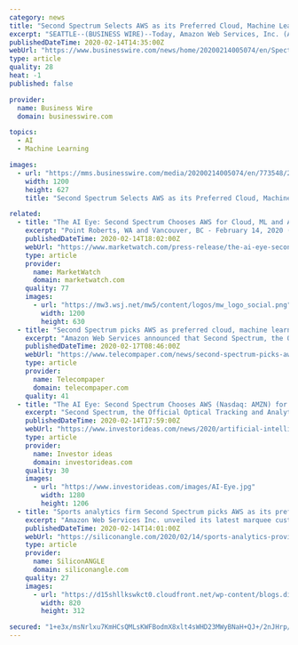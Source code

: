 ```yaml
---
category: news
title: "Second Spectrum Selects AWS as its Preferred Cloud, Machine Learning, Artificial Intelligence, and Media Services Provider"
excerpt: "SEATTLE--(BUSINESS WIRE)--Today, Amazon Web Services, Inc. (AWS), an Amazon.com company (NASDAQ: AMZN), announced that Second Spectrum, the Official Optical Tracking and Analytics Provider of sports leagues such as the National Basketball Association (NBA) and the English Premier League, has chosen AWS as its preferred cloud, machine learning ..."
publishedDateTime: 2020-02-14T14:35:00Z
webUrl: "https://www.businesswire.com/news/home/20200214005074/en/Spectrum-Selects-AWS-Preferred-Cloud-Machine-Learning"
type: article
quality: 28
heat: -1
published: false

provider:
  name: Business Wire
  domain: businesswire.com

topics:
  - AI
  - Machine Learning

images:
  - url: "https://mms.businesswire.com/media/20200214005074/en/773548/23/AWS_logo_new.jpg"
    width: 1200
    height: 627
    title: "Second Spectrum Selects AWS as its Preferred Cloud, Machine Learning, Artificial Intelligence, and Media Services Provider"

related:
  - title: "The AI Eye: Second Spectrum Chooses AWS for Cloud, ML and AI and NVIDIA Posts Q4 Results"
    excerpt: "Point Roberts, WA and Vancouver, BC - February 14, 2020 (Investorideas.com Newswire) Investorideas.com (www.investorideas.com), a global investor news source covering Artificial Intelligence (AI) brings you today's edition of The AI Eye - watching stock news,"
    publishedDateTime: 2020-02-14T18:02:00Z
    webUrl: "https://www.marketwatch.com/press-release/the-ai-eye-second-spectrum-chooses-aws-for-cloud-ml-and-ai-and-nvidia-posts-q4-results-2020-02-14"
    type: article
    provider:
      name: MarketWatch
      domain: marketwatch.com
    quality: 77
    images:
      - url: "https://mw3.wsj.net/mw5/content/logos/mw_logo_social.png"
        width: 1200
        height: 630
  - title: "Second Spectrum picks AWS as preferred cloud, machine learning, AI, media services provider"
    excerpt: "Amazon Web Services announced that Second Spectrum, the Official Optical Tracking and Analytics Provider of sports leagues such as the National Basketball Association (NBA) and the English Premier League, chose AWS as its preferred cloud, machine learning (ML), and artificial intelligence (AI) provider. Second Spectrum also selected AWS media ..."
    publishedDateTime: 2020-02-17T08:46:00Z
    webUrl: "https://www.telecompaper.com/news/second-spectrum-picks-aws-as-preferred-cloud-machine-learning-ai-media-services-provider--1326820"
    type: article
    provider:
      name: Telecompaper
      domain: telecompaper.com
    quality: 41
  - title: "The AI Eye: Second Spectrum Chooses AWS (Nasdaq: AMZN) for Cloud, ML and AI and NVIDIA (Nasdaq: NVDA) Posts Q4 Results"
    excerpt: "Second Spectrum, the Official Optical Tracking and Analytics Provider of sports leagues like the NBA and England's Premier League, has selected Amazon Web Services (AWS), a subsidiary of Amazon (NasdaqGS:AMZN), as its preferred cloud, machine learning (ML), and artificial intelligence (AI) provider. Rajiv Maheswaran, CEO of Second Spectrum ..."
    publishedDateTime: 2020-02-14T17:59:00Z
    webUrl: "https://www.investorideas.com/news/2020/artificial-intelligence/02141AIEye-AMZN-ML-NVDA.asp"
    type: article
    provider:
      name: Investor ideas
      domain: investorideas.com
    quality: 30
    images:
      - url: "https://www.investorideas.com/images/AI-Eye.jpg"
        width: 1280
        height: 1206
  - title: "Sports analytics firm Second Spectrum picks AWS as its preferred cloud infrastructure provider"
    excerpt: "Amazon Web Services Inc. unveiled its latest marquee customer today: sports analytics provider Second Spectrum Inc., which has selected AWS as its preferred cloud, machine learning and artificial intelligence technology provider. Second Spectrum should be a familiar name for sports fans because it’s the official Optical Tracking and ..."
    publishedDateTime: 2020-02-14T14:01:00Z
    webUrl: "https://siliconangle.com/2020/02/14/sports-analytics-provider-second-spectrum-chooses-aws-preferred-cloud-infrastructure-provider/"
    type: article
    provider:
      name: SiliconANGLE
      domain: siliconangle.com
    quality: 27
    images:
      - url: "https://d15shllkswkct0.cloudfront.net/wp-content/blogs.dir/1/files/2020/02/71500375_2621006007939026_4334469282747383808_n.png"
        width: 820
        height: 312

secured: "1+e3x/msNrlxu7KmHCsQMLsKWFBodmX8xlt4sWHD23MWyBNaH+QJ+/2nJHrp/SrU/+PkPpwnDmCPnJb/8Z4AYQ2vNl0F2/FdFbqwp7FyMXItg0KpMRTiyiPfzwuVnOhWSlTX/HcMrs3YCxLWBWfWucEWzs+pWn4XfeV15ToNpOvFcFflvYpmPfll/15SUJNJNgd/Menez45SH3M5c0IBveKab0zjFnSPvrnmwJJZacD5MWobCqROO5KyO6FcqyC26a2m7pnk/lulCXVLpqiP1xrye8TbZRyEi6ZCVcI6KltJ+WcO/rjqCXI7+XFQiOEK;uFrbzbBGKr9ZFY9kgdAijQ=="
---
```


